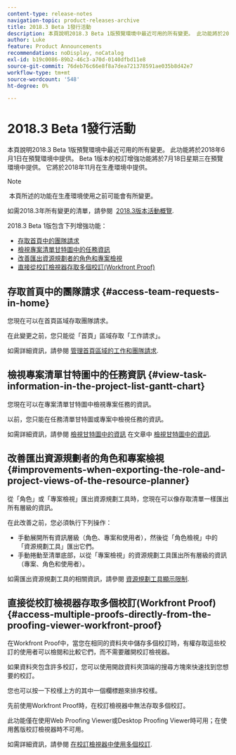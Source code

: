 ```yaml
---
content-type: release-notes
navigation-topic: product-releases-archive
title: 2018.3 Beta 1發行活動
description: 本頁說明2018.3 Beta 1版預覽環境中最近可用的所有變更。 此功能將於2018年6月1日在預覽環境中提供。 Beta 1版本的校訂增強功能將於7月18日星期三在預覽環境中提供。 它將於2018年11月在生產環境中提供。
author: Luke
feature: Product Announcements
recommendations: noDisplay, noCatalog
exl-id: b19c0086-89b2-46c3-a70d-0140dfbd11e8
source-git-commit: 76deb76c66e8f8a7dea721378591ae035b8d42e7
workflow-type: tm+mt
source-wordcount: '548'
ht-degree: 0%

---
```


# 2018.3 Beta 1發行活動

本頁說明2018.3 Beta 1版預覽環境中最近可用的所有變更。 此功能將於2018年6月1日在預覽環境中提供。 Beta 1版本的校訂增強功能將於7月18日星期三在預覽環境中提供。 它將於2018年11月在生產環境中提供。

>[!NOTE]
>
> 本頁所述的功能在生產環境使用之前可能會有所變更。

如需2018.3年所有變更的清單，請參閱  [2018.3版本活動概覽](../../../../product-announcements/product-releases/quarterly-release-archive/2018.3-release-activity/2018.3-release-activity-overview.md).

2018.3 Beta 1版包含下列增強功能：

* [存取首頁中的團隊請求](#access-team-requests-in-home)
* [檢視專案清單甘特圖中的任務資訊](#view-task-information-in-the-project-list-gantt-chart)
* [改善匯出資源規劃者的角色和專案檢視](#improvements-when-exporting-the-role-and-project-views-of-the-resource-planner)
* [直接從校訂檢視器存取多個校訂(Workfront Proof)](#access-multiple-proofs-directly-from-the-proofing-viewer-workfront-proof)

## 存取首頁中的團隊請求 {#access-team-requests-in-home}

您現在可以在首頁區域存取團隊請求。

在此變更之前，您只能從「首頁」區域存取「工作請求」。

如需詳細資訊，請參閱 [管理首頁區域的工作和團隊請求](../../../../workfront-basics/using-home/using-the-home-area/manage-work-and-team-requests-home.md).

## 檢視專案清單甘特圖中的任務資訊 {#view-task-information-in-the-project-list-gantt-chart}

您現在可以在專案清單甘特圖中檢視專案任務的資訊。 

以前，您只能在任務清單甘特圖或專案中檢視任務的資訊。

如需詳細資訊，請參閱 [檢視甘特圖中的資訊](../../../../manage-work/gantt-chart/use-the-gantt-chart/view-info-in-gantt.md) 在文章中 [檢視甘特圖中的資訊](../../../../manage-work/gantt-chart/use-the-gantt-chart/view-info-in-gantt.md).

## 改善匯出資源規劃者的角色和專案檢視 {#improvements-when-exporting-the-role-and-project-views-of-the-resource-planner}

從「角色」或「專案檢視」匯出資源規劃工具時，您現在可以像存取清單一樣匯出所有層級的資訊。

在此改善之前，您必須執行下列操作：

* 手動展開所有資訊層級（角色、專案和使用者），然後從「角色檢視」中的「資源規劃工具」匯出它們。
* 手動捲動至清單底部，以從「專案檢視」的資源規劃工具匯出所有層級的資訊（專案、角色和使用者）。

如需匯出資源規劃工具的相關資訊，請參閱 [資源規劃工具顯示限制](../../../../resource-mgmt/resource-planning/resource-planner-display-limitations.md).

## 直接從校訂檢視器存取多個校訂(Workfront Proof) {#access-multiple-proofs-directly-from-the-proofing-viewer-workfront-proof}

在Workfront Proof中，當您在相同的資料夾中儲存多個校訂時，有權存取這些校訂的使用者可以檢閱和比較它們，而不需要離開校訂檢視器。 

如果資料夾包含許多校訂，您可以使用開啟資料夾頂端的搜尋方塊來快速找到您想要的校訂。

您也可以按一下校樣上方的其中一個欄標題來排序校樣。

先前使用Workfront Proof時，在校訂檢視器中無法存取多個校訂。

此功能僅在使用Web Proofing Viewer或Desktop Proofing Viewer時可用；在使用舊版校訂檢視器時不可用。

如需詳細資訊，請參閱 [在校訂檢視器中使用多個校訂](../../../../workfront-proof/wp-work-proofsfiles/review-proofs-wpv/work-with-multiple-proofs.md).
